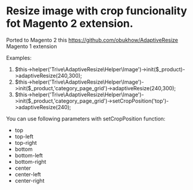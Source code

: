 
# Resize image with crop funcionality fot Magento 2 extension.

Ported to Magento 2 this https://github.com/obukhow/AdaptiveResize Magento 1 extension

Examples:
  1.  $this->helper('Trive\AdaptiveResize\Helper\Image')->init($_product)->adaptiveResize(240,300);
  2.  $this->helper('Trive\AdaptiveResize\Helper\Image')->init($_product,'category_page_grid')->adaptiveResize(240,300);
  3.  $this->helper('Trive\AdaptiveResize\Helper\Image')->init($_product,'category_page_grid')->setCropPosition('top')->adaptiveResize(240);

You can use following parameters with setCropPosition function:
  - top
  - top-left
  - top-right
  - bottom
  - bottom-left
  - bottom-right
  - center
  - center-left
  - center-right

